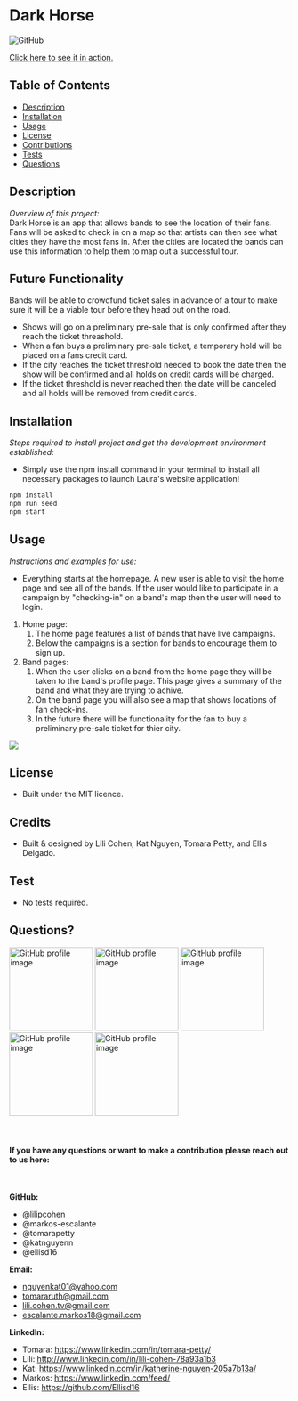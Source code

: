 # Dark Horse
  
![GitHub](https://img.shields.io/badge/license-MIT-green)

<a href="https://darkhorsetours.herokuapp.com/">Click here to see it in action.</a>

## Table of Contents
* [Description](#description)
* [Installation](#installation)
* [Usage](#usage)
* [License](#license)
* [Contributions](#contributions)
* [Tests](#tests)
* [Questions](#questions)

## Description 
*Overview of this project:* <br>
Dark Horse is an app that allows bands to see the location of their fans. Fans will be asked to check in on a map so that artists can then see what cities they have the most fans in. After the cities are located the bands can use this information to help them to map out a successful tour. 

## Future Functionality
Bands will be able to crowdfund ticket sales in advance of a tour to make sure it will be a viable tour before they head out on the road. 
* Shows will go on a preliminary pre-sale that is only confirmed after they reach the ticket threashold. 
* When a fan buys a preliminary pre-sale ticket, a temporary hold will be placed on a fans credit card. 
* If the city reaches the ticket threshold needed to book the date then the show will be confirmed and all holds on credit cards will be charged.
* If the ticket threshold is never reached then the date will be canceled and all holds will be removed from credit cards. 

## Installation
*Steps required to install project and get the development environment established:*
* Simply use the npm install command in your terminal to install all necessary packages to launch Laura's website application!

```bash
npm install
npm run seed
npm start
```

## Usage
*Instructions and examples for use:* 
* Everything starts at the homepage. A new user is able to visit the home page and see all of the bands. If the user would like to participate in a campaign by "checking-in" on a band's map then the user will need to login.  
1. Home page:
    1. The home page features a list of bands that have live campaigns. 
    2. Below the campaigns is a section for bands to encourage them to sign up.  
2. Band pages:
    1. When the user clicks on a band from the home page they will be taken to the band's profile page. This page gives a summary of the band and what they are trying to achive.
    2. On the band page you will also see a map that shows locations of fan check-ins. 
    3. In the future there will be functionality for the fan to buy a preliminary pre-sale ticket for thier city. 

<img src="./client/public/images/LaurasPage.gif">

## License 
* Built under the MIT licence.

## Credits
* Built & designed by Lili Cohen, Kat Nguyen, Tomara Petty, and Ellis Delgado.

## Test
* No tests required. 

## Questions?
<p float="left">
<img src="https://avatars0.githubusercontent.com/u/65513543?s=460&u=20bf726727263d5c2cb42b357ae261aff2a38e6e&v=4" alt="GitHub profile image" width="150">
<img src="https://avatars.githubusercontent.com/u/69019881?s=460&u=6854268124a5fbb368c638a74662e170b27b5e15&v=4" alt="GitHub profile image" width="150">
<img src="https://avatars.githubusercontent.com/u/70539107?s=460&u=19c6e1600b5f4d010ab5ab4f3527e2dcf96a1b2f&v=4" alt="GitHub profile image" width="150">
<img src="https://avatars.githubusercontent.com/u/71291602?s=460&u=0a57edde8d1542a08429d187f505e985f42d434b&v=4" alt="GitHub profile image" width="150">
<img src="https://avatars.githubusercontent.com/u/70980600?v=4" alt="GitHub profile image" width="150">
</p>
<br>

#### If you have any questions or want to make a contribution please reach out to us here:
<br>

**GitHub:**  
* @lilipcohen 
* @markos-escalante 
* @tomarapetty
* @katnguyenn 
* @ellisd16 <br>

**Email:** 
* nguyenkat01@yahoo.com
* tomararuth@gmail.com 
* lili.cohen.tv@gmail.com 
* escalante.markos18@gmail.com <br>

**LinkedIn:** 
* Tomara: https://www.linkedin.com/in/tomara-petty/ 
* Lili: http://www.linkedin.com/in/lili-cohen-78a93a1b3 
* Kat: https://www.linkedin.com/in/katherine-nguyen-205a7b13a/ 
* Markos: https://www.linkedin.com/feed/
* Ellis: https://github.com/Ellisd16

